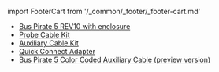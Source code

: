 import FooterCart from '/_common/_footer/_footer-cart.md' 

<FooterCart/>

- [Bus Pirate 5 REV10 with enclosure](https://dirtypcbs.com/store/designer/details/ian/6633/bus-pirate-5-rev10-with-enclosure)
- [Probe Cable Kit](https://dirtypcbs.com/store/designer/details/ian/6619/bus-pirate-5-probe-cable-kit)
- [Auxiliary Cable Kit](https://dirtypcbs.com/store/designer/details/ian/6620/auxilary-cable-kit)
- [Quick Connect Adapter](https://dirtypcbs.com/store/designer/details/ian/6634/bus-pirate-quick-connect-kf141-adapter)
- [Bus Pirate 5 Color Coded Auxiliary Cable (preview version)](https://dirtypcbs.com/store/designer/details/ian/6636/bus-pirate-5-color-coded-auxiliary-cable-only)


